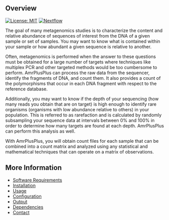Overview
--------

[![License: MIT](https://img.shields.io/badge/License-MIT-yellow.svg)](https://opensource.org/licenses/MIT)
[![Nextflow](https://img.shields.io/badge/Nextflow-%E2%89%A50.25.1-brightgreen.svg)](https://www.nextflow.io/)

The goal of many metagenomics studies is to characterize the content and relative abundance of sequences of interest from the DNA of a given sample or set of samples. You may want to know what is contained within your sample or how abundant a given sequence is relative to another.

Often, metagenomics is performed when the answer to these questions must be obtained for a large number of targets where techniques like multiplex PCR and other targeted methods would be too cumbersome to perform. AmrPlusPlus can process the raw data from the sequencer, identify the fragments of DNA, and count them. It also provides a count of the polymorphisms that occur in each DNA fragment with respect to the reference database.

Additionally, you may want to know if the depth of your sequencing (how many reads you obtain that are on target) is high enough to identify rare organisms (organisms with low abundance relative to others) in your population. This is referred to as rarefaction and is calculated by randomly subsampling your sequence data at intervals between 0% and 100% in order to determine how many targets are found at each depth. AmrPlusPlus can perform this analysis as well.

With AmrPlusPlus, you will obtain count files for each sample that can be combined into a count matrix and analyzed using any statistical and mathematical techniques that can operate on a matrix of observations.

More Information
----------------

- [Software Requirements](https://github.com/meglab-metagenomics/amrplusplus_v2/blob/master/docs/requirements.md)
- [Installation](https://github.com/meglab-metagenomics/amrplusplus_v2/blob/master/docs/installation.md)
- [Usage](https://github.com/meglab-metagenomics/amrplusplus_v2/blob/master/docs/usage.md)
- [Configuration](https://github.com/meglab-metagenomics/amrplusplus_v2/blob/master/docs/configuration.md)
- [Output](https://github.com/meglab-metagenomics/amrplusplus_v2/blob/master/docs/output.md)
- [Dependencies](https://github.com/meglab-metagenomics/amrplusplus_v2/blob/master/docs/dependencies.md)
- [Contact](https://github.com/meglab-metagenomics/amrplusplus_v2/blob/master/docs/contact.md)
